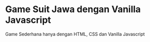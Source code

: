 # Game Suit Jawa dengan Vanilla Javascript

 Game Sederhana hanya dengan HTML, CSS dan Vanilla Javascript

